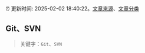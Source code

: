 :alarm_clock: 更新时间: 2025-02-02 18:40:22。[文章来源](/README.md)、[文章分类](/TAGS.md)

## Git、SVN


> 关键字：`Git`、`SVN`



